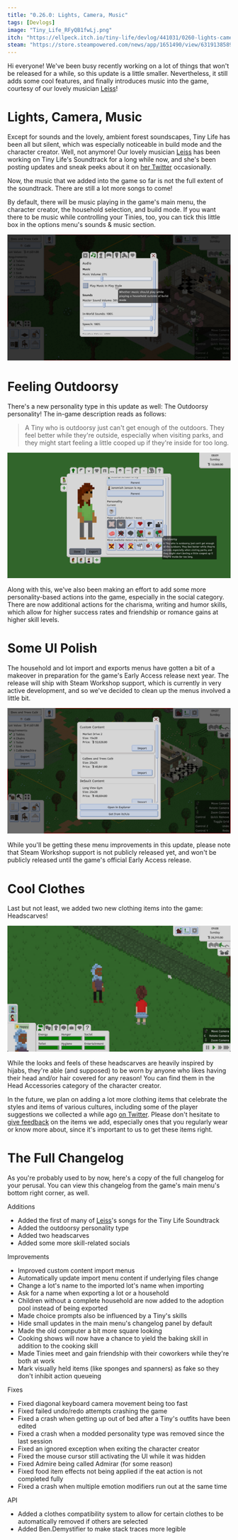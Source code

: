 ```yaml
---
title: "0.26.0: Lights, Camera, Music"
tags: [Devlogs]
image: "Tiny_Life_RFyQB1fwLj.png"
itch: "https://ellpeck.itch.io/tiny-life/devlog/441031/0260-lights-camera-music"
steam: "https://store.steampowered.com/news/app/1651490/view/6319138589415905559"
---
```


Hi everyone! We've been busy recently working on a lot of things that won't be released for a while, so this update is a little smaller. Nevertheless, it still adds some cool features, and finally introduces music into the game, courtesy of our lovely musician [Leiss](https://leiss.bandcamp.com)!

# Lights, Camera, Music
Except for sounds and the lovely, ambient forest soundscapes, Tiny Life has been all but silent, which was especially noticeable in build mode and the character creator. Well, not anymore! Our lovely musician [Leiss](https://leiss.bandcamp.com) has been working on Tiny Life's Soundtrack for a long while now, and she's been posting updates and sneak peeks about it on [her Twitter](https://twitter.com/leissMusic/status/1581418663814795264) occasionally.

Now, the music that we added into the game so far is not the full extent of the soundtrack. There are still a lot more songs to come!

By default, there will be music playing in the game's main menu, the character creator, the household selection, and build mode. If you want there to be music while controlling your Tinies, too, you can tick this little box in the options menu's sounds & music section.

![](Tiny_Life_RFyQB1fwLj.png)

# Feeling Outdoorsy
There's a new personality type in this update as well: The Outdoorsy personality! The in-game description reads as follows:

> A Tiny who is outdoorsy just can't get enough of the outdoors. They feel better while they're outside, especially when visiting parks, and they might start feeling a little cooped up if they're inside for too long.

![](Tiny_Life_nbG6UdiIco.png)

Along with this, we've also been making an effort to add some more personality-based actions into the game, especially in the social category. There are now additional actions for the charisma, writing and humor skills, which allow for higher success rates and friendship or romance gains at higher skill levels.

# Some UI Polish
The household and lot import and exports menus have gotten a bit of a makeover in preparation for the game's Early Access release next year. The release will ship with Steam Workshop support, which is currently in very active development, and so we've decided to clean up the menus involved a little bit.

![](Tiny_Life_OpWT731XRI.png)

While you'll be getting these menu improvements in this update, please note that Steam Workshop support is not publicly released yet, and won't be publicly released until the game's official Early Access release.

# Cool Clothes
Last but not least, we added two new clothing items into the game: Headscarves!

![](Tiny_Life_7tyLCGLOer.png)

While the looks and feels of these headscarves are heavily inspired by hijabs, they're able (and supposed) to be worn by anyone who likes having their head and/or hair covered for any reason! You can find them in the Head Accessories category of the character creator.

In the future, we plan on adding a lot more clothing items that celebrate the styles and items of various cultures, including some of the player suggestions we collected a while ago [on Twitter](https://twitter.com/TinyLifeGame/status/1559556652344426496). Please don't hesitate to [give feedback](https://tinylifegame.com/feedback) on the items we add, especially ones that you regularly wear or know more about, since it's important to us to get these items right.

# The Full Changelog
As you're probably used to by now, here's a copy of the full changelog for your perusal. You can view this changelog from the game's main menu's bottom right corner, as well.

Additions
- Added the first of many of [Leiss](https://leiss.bandcamp.com)'s songs for the Tiny Life Soundtrack
- Added the outdoorsy personality type
- Added two headscarves
- Added some more skill-related socials

Improvements
- Improved custom content import menus
- Automatically update import menu content if underlying files change
- Change a lot's name to the imported lot's name when importing
- Ask for a name when exporting a lot or a household
- Children without a complete household are now added to the adoption pool instead of being exported
- Made choice prompts also be influenced by a Tiny's skills
- Hide small updates in the main menu's changelog panel by default
- Made the old computer a bit more square looking
- Cooking shows will now have a chance to yield the baking skill in addition to the cooking skill
- Made Tinies meet and gain friendship with their coworkers while they're both at work
- Mark visually held items (like sponges and spanners) as fake so they don't inhibit action queueing

Fixes
- Fixed diagonal keyboard camera movement being too fast
- Fixed failed undo/redo attempts crashing the game
- Fixed a crash when getting up out of bed after a Tiny's outfits have been edited
- Fixed a crash when a modded personality type was removed since the last session
- Fixed an ignored exception when exiting the character creator
- Fixed the mouse cursor still activating the UI while it was hidden
- Fixed Admire being called Admirar (for some reason)
- Fixed food item effects not being applied if the eat action is not completed fully
- Fixed a crash when multiple emotion modifiers run out at the same time

API
- Added a clothes compatibility system to allow for certain clothes to be automatically removed if others are selected
- Added Ben.Demystifier to make stack traces more legible
